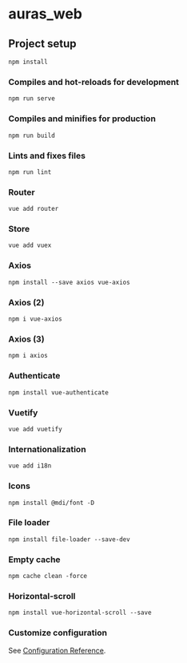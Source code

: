 # auras_web

## Project setup
```
npm install
```

### Compiles and hot-reloads for development
```
npm run serve
```

### Compiles and minifies for production
```
npm run build
```

### Lints and fixes files
```
npm run lint
```

### Router
```
vue add router
```

### Store
```
vue add vuex
```

### Axios
```
npm install --save axios vue-axios
```

### Axios (2)
```
npm i vue-axios
```

### Axios (3)
```
npm i axios
```

### Authenticate
```
npm install vue-authenticate
```

### Vuetify
```
vue add vuetify
```

### Internationalization
```
vue add i18n
```

### Icons
```
npm install @mdi/font -D
```

### File loader
```
npm install file-loader --save-dev
```

### Empty cache
```
npm cache clean -force
```

### Horizontal-scroll
```
npm install vue-horizontal-scroll --save
```

### Customize configuration
See [Configuration Reference](https://cli.vuejs.org/config/).
